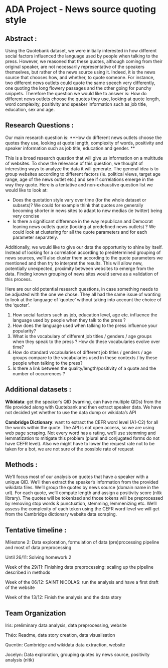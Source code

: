 # ADA Project - News source quoting style

## **Abstract :** 
Using the Quotebank dataset, we were initially interested in how different social factors influenced the language used by people when talking to the press. However, we reasoned that these quotes, although coming from their original speaker, are not necessarily representative of the speakers themselves, but rather of the news source using it. Indeed, it is the news source that chooses how, and whether, to quote someone. For instance, two different news outlets could quote the same speech very differently, one quoting the long flowery passages and the other going for punchy snippets. Therefore the question we would like to answer is: How do different news outlets choose the quotes they use, looking at quote length, word complexity, positivity and speaker information such as job title, education, sex and age. 


## **Research Questions :**

Our main research question is:
**How do different news outlets choose the quotes they use, looking at quote length, complexity of words, positivity and speaker information such as job title, education and gender. **

This is a broad research question that will give us information on a multitude of websites. To show the relevance of this question, we thought of interesting ways to analyze the data it will generate. The general idea is to group websites according to different factors (ie. political views, target age range, age of the news outlet etc.) and see if correlations emerge in the way they quote. Here is a tentative and non-exhaustive question list we would like to look at:

* Does the quotation style vary over time (for the whole dataset or subsets)? We could for example think that quotes are generally becoming shorter in news sites to adapt to new medias (ie twitter) being very concise
* Is there a significant difference in the way republican and Democrat leaning news outlets quote (looking at predefined news outlets) ? We could look at clustering for all the quote parameters and for each parameter separately.

Additionally, we would like to give our data the opportunity to shine by itself. Instead of looking for a correlation according to predetermined grouping of news sources, we’ll also cluster them according to the quote parameters we mentioned and then try to interpret the results. This will allow new, potentially unexpected, proximity between websites to emerge from the data. Finding known grouping of news sites would serve as a validation of this process.


Here are our old potential research questions, in case something needs to be adjusted with the one we chose. They all had the same issue of wanting to look at the language of ‘quotee’ without taking into account the choice of the ‘quoter’.

1. How social factors such as job, education level, age etc. influence the language used by people when they talk to the press ?
2. How does the language used when talking to the press influence your popularity?
3. What is the vocabulary of different job titles / genders / age groups when they speak to the press ? How do these vocabularies evolve over time?
4. How do standard vocabularies of different job titles / genders / age groups compare to the vocabularies used in these contexts / by these people when talking to the press?
5. Is there a link between the quality/length/positivity of a quote and the number of occurrences ?



## **Additional datasets :**

**Wikidata**: get the speaker’s QID (warning, can have multiple QIDs) from the file provided along with Quotebank and then extract speaker data. We have not decided yet whether to use the data dump or wikidata’s API

**Cambridge Dictionary**: want to extract the CEFR word level (A1-C2) for all the words within the quote. The API is not open access, so we are using web page scraping. Not every word has a rating, we’ll use stemming and lemmatization to mitigate this problem (plural and conjugated forms do not have CEFR level). Also we might have to lower the request rate not to be taken for a bot, we are not sure of the possible rate of request

## **Methods :**

We’ll focus most of our analysis on quotes that have a speaker with a unique QID. We’ll then extract the speaker’s information from the provided wikidata files. We’ll group the quotes by news source (domain name in the url). For each quote, we’ll compute length and assign a positivity score (nltk library). The quotes will be tokenized and those tokens will be preprocessed by removing stop words & punctuation, stemming, lemmenizing etc. We’ll assess the complexity of each token using the CEFR word level we will get from the Cambridge dictionary website data scraping.

## **Tentative timeline :**
Milestone 2: Data exploration, formulation of data (pre)processing pipeline and most of data preprocessing

Until 26/11: Solving homework 2

Week of the 29/11: Finishing data preprocessing: scaling up the pipeline described in methods

Week of the 06/12: SAINT NICOLAS: run the analysis and have a first draft of the website

Week of the 13/12: Finish the analysis and the data story


## **Team Organization**

Iris: preliminary data analysis, data preprocessing, website

Théo: Readme, data story creation, data visualisation

Quentin: Cambridge and wikidata data extraction, website

Jocelyn: Data exploration, grouping quotes by news source, positivity analysis (nltk)
